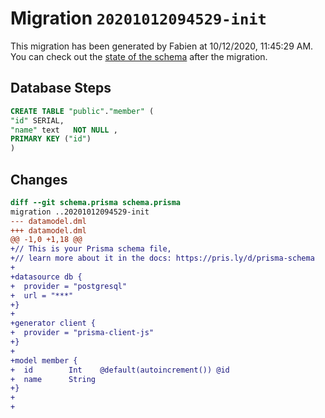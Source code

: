# Migration `20201012094529-init`

This migration has been generated by Fabien at 10/12/2020, 11:45:29 AM.
You can check out the [state of the schema](./schema.prisma) after the migration.

## Database Steps

```sql
CREATE TABLE "public"."member" (
"id" SERIAL,
"name" text   NOT NULL ,
PRIMARY KEY ("id")
)
```

## Changes

```diff
diff --git schema.prisma schema.prisma
migration ..20201012094529-init
--- datamodel.dml
+++ datamodel.dml
@@ -1,0 +1,18 @@
+// This is your Prisma schema file,
+// learn more about it in the docs: https://pris.ly/d/prisma-schema
+
+datasource db {
+  provider = "postgresql"
+  url = "***"
+}
+
+generator client {
+  provider = "prisma-client-js"
+}
+
+model member {
+  id        Int    @default(autoincrement()) @id
+  name      String
+}
+
+
```


